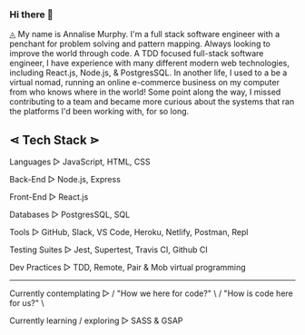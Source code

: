### Hi there 👋

◬ My name is Annalise Murphy. I'm a full stack software engineer with a penchant for problem solving and pattern mapping. Always looking to improve the world through code. A TDD focused full-stack software engineer, I have experience with many different modern web technologies, including React.js, Node.js, & PostgresSQL.
In another life, I used to a be a virtual nomad, running an online e-commerce business on my computer from who knows where in the world! Some point along the way, I missed contributing to a team and became more curious about the systems that ran the platforms I'd been working with, for so long. 

⋖ Tech Stack ⋗
---
  Languages ▻ JavaScript, HTML, CSS
  
  Back-End ▻ Node.js, Express
  
  Front-End ▻ React.js
  
  Databases ▻ PostgresSQL, SQL
  
  Tools ▻ GitHub, Slack, VS Code, Heroku, Netlify, Postman, Repl
  
  Testing Suites ▻ Jest, Supertest, Travis CI, Github CI
  
  Dev Practices ▻ TDD, Remote, Pair & Mob virtual programming

---

Currently contemplating ▻ / "How we here for code?" \ / "How is code here for us?" \

Currently learning / exploring ▻ SASS & GSAP


<!--
**Annalise-M/Annalise-M** is a ✨ _special_ ✨ repository because its `README.md` (this file) appears on your GitHub profile.

Here are some ideas to get you started:

- 🔭 I’m currently working on ...
- 🌱 I’m currently learning ...
- 👯 I’m looking to collaborate on ...
- 🤔 I’m looking for help with ...
- 💬 Ask me about ...
- 📫 How to reach me: ...
- 😄 Pronouns: ...
- ⚡ Fun fact: ...
-->
